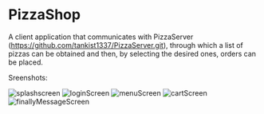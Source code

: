 # PizzaShop
A client application that communicates with PizzaServer (https://github.com/tankist1337/PizzaServer.git), through which a list of pizzas can be obtained and then, by selecting the desired ones, orders can be placed.

Sreenshots:

![splashscreen](https://user-images.githubusercontent.com/99079470/160596642-b5d20b95-4e37-4df1-ba42-27a441bcdc05.jpg)
![loginScreen](https://user-images.githubusercontent.com/99079470/160596656-15d39ed5-0379-4dc1-8dad-4b7bbc604b6d.jpg)
![menuScreen](https://user-images.githubusercontent.com/99079470/160596674-6b896d03-f96a-4ff4-8870-6ed904b15eb0.jpg)
![cartScreen](https://user-images.githubusercontent.com/99079470/160596690-adb4d353-b2e7-4ccc-ab3f-62a957cb6346.jpg)
![finallyMessageScreen](https://user-images.githubusercontent.com/99079470/160596706-98f4b97c-eaa9-4e91-8183-b7a288c66a55.jpg)
